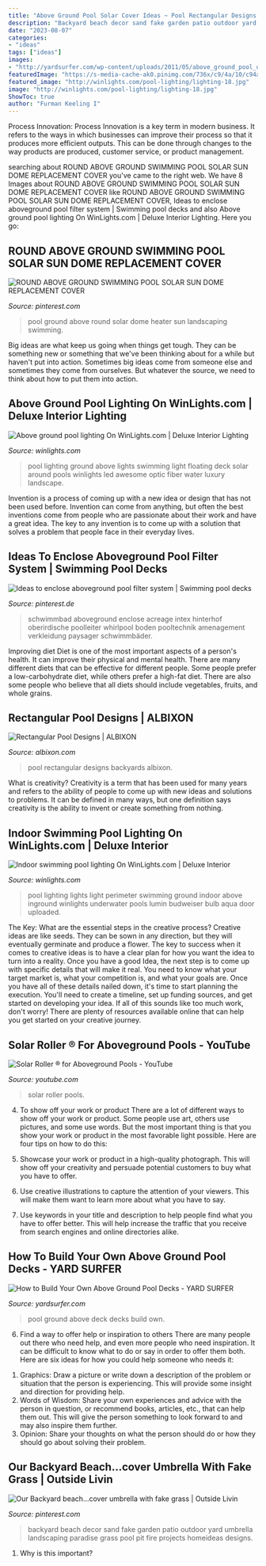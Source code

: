 ```yaml
---
title: "Above Ground Pool Solar Cover Ideas ~ Pool Rectangular Designs Backyards Albixon"
description: "Backyard beach decor sand fake garden patio outdoor yard umbrella landscaping paradise grass pool pit fire projects homeideas designs"
date: "2023-08-07"
categories:
- "ideas"
tags: ["ideas"]
images:
- "http://yardsurfer.com/wp-content/uploads/2011/05/above_ground_pool_deck.jpg"
featuredImage: "https://s-media-cache-ak0.pinimg.com/736x/c9/4a/10/c94a10b6b78a971046e158eab1afb5c4--backyard-beach-backyard-ideas.jpg"
featured_image: "http://winlights.com/pool-lighting/lighting-18.jpg"
image: "http://winlights.com/pool-lighting/lighting-18.jpg"
ShowToc: true
author: "Furman Keeling I"
---
```



Process Innovation:
Process Innovation is a key term in modern business. It refers to the ways in which businesses can improve their process so that it produces more efficient outputs. This can be done through changes to the way products are produced, customer service, or product management.

	

		
searching about ROUND ABOVE GROUND SWIMMING POOL SOLAR SUN DOME REPLACEMENT COVER you've came to the right web. We have 8 Images about ROUND ABOVE GROUND SWIMMING POOL SOLAR SUN DOME REPLACEMENT COVER like ROUND ABOVE GROUND SWIMMING POOL SOLAR SUN DOME REPLACEMENT COVER, Ideas to enclose aboveground pool filter system | Swimming pool decks and also Above ground pool lighting On WinLights.com | Deluxe Interior Lighting. Here you go:
		
    
## ROUND ABOVE GROUND SWIMMING POOL SOLAR SUN DOME REPLACEMENT COVER

<img loading=lazy src="https://i.pinimg.com/736x/47/1e/17/471e17694dc00e5f69909524f447a0d1.jpg" onerror="this.onerror=null;this.src='https://tse1.mm.bing.net/th?id=OIP._dYXlCEaUYS-LVYVABFNOgHaFS&amp;pid=15.1';" alt="ROUND ABOVE GROUND SWIMMING POOL SOLAR SUN DOME REPLACEMENT COVER">

_Source: pinterest.com_

>pool ground above round solar dome heater sun landscaping swimming. 

	

Big ideas are what keep us going when things get tough. They can be something new or something that we've been thinking about for a while but haven't put into action. Sometimes big ideas come from someone else and sometimes they come from ourselves. But whatever the source, we need to think about how to put them into action.

    
## Above Ground Pool Lighting On WinLights.com | Deluxe Interior Lighting

<img loading=lazy src="http://winlights.com/pool-lighting/lighting-18.jpg" onerror="this.onerror=null;this.src='https://tse3.mm.bing.net/th?id=OIP.ziMbVSLRMQjK18spuzdHvgHaE9&amp;pid=15.1';" alt="Above ground pool lighting On WinLights.com | Deluxe Interior Lighting">

_Source: winlights.com_

>pool lighting ground above lights swimming light floating deck solar around pools winlights led awesome optic fiber water luxury landscape. 

	

Invention is a process of coming up with a new idea or design that has not been used before. Invention can come from anything, but often the best inventions come from people who are passionate about their work and have a great idea. The key to any invention is to come up with a solution that solves a problem that people face in their everyday lives.

    
## Ideas To Enclose Aboveground Pool Filter System | Swimming Pool Decks

<img loading=lazy src="https://i.pinimg.com/736x/f0/5d/4e/f05d4e79c12ba5cfa9ec6ada77599bf0.jpg" onerror="this.onerror=null;this.src='https://tse4.mm.bing.net/th?id=OIP.o1IBVGs_FAsA-ycq6nMM8wAAAA&amp;pid=15.1';" alt="Ideas to enclose aboveground pool filter system | Swimming pool decks">

_Source: pinterest.de_

>schwimmbad aboveground enclose acreage intex hinterhof oberirdische poolleiter whirlpool boden pooltechnik amenagement verkleidung paysager schwimmbäder. 

	

Improving diet
Diet is one of the most important aspects of a person's health. It can improve their physical and mental health. There are many different diets that can be effective for different people. Some people prefer a low-carbohydrate diet, while others prefer a high-fat diet. There are also some people who believe that all diets should include vegetables, fruits, and whole grains.

    
## Rectangular Pool Designs | ALBIXON

<img loading=lazy src="http://www.albixon.com/data/images/gallery/rectangular_pool_designs/rectangular-pool-linear.jpg" onerror="this.onerror=null;this.src='https://tse3.mm.bing.net/th?id=OIP.5sWxtkH6YFZd2DKld9rcBQHaE7&amp;pid=15.1';" alt="Rectangular Pool Designs | ALBIXON">

_Source: albixon.com_

>pool rectangular designs backyards albixon. 

	

What is creativity?
Creativity is a term that has been used for many years and refers to the ability of people to come up with new ideas and solutions to problems. It can be defined in many ways, but one definition says creativity is the ability to invent or create something from nothing.

    
## Indoor Swimming Pool Lighting On WinLights.com | Deluxe Interior

<img loading=lazy src="http://winlights.com/pool-lighting/lighting-13.jpg" onerror="this.onerror=null;this.src='https://tse4.mm.bing.net/th?id=OIP.VbePSCeqaWnauP4fgByI8AHaFj&amp;pid=15.1';" alt="Indoor swimming pool lighting On WinLights.com | Deluxe Interior">

_Source: winlights.com_

>pool lighting lights light perimeter swimming ground indoor above inground winlights underwater pools lumin budweiser bulb aqua door uploaded. 

	

The Key: What are the essential steps in the creative process?
Creative ideas are like seeds. They can be sown in any direction, but they will eventually germinate and produce a flower. The key to success when it comes to creative ideas is to have a clear plan for how you want the idea to turn into a reality. Once you have a good Idea, the next step is to come up with specific details that will make it real. You need to know what your target market is, what your competition is, and what your goals are. Once you have all of these details nailed down, it's time to start planning the execution. You'll need to create a timeline, set up funding sources, and get started on developing your idea. If all of this sounds like too much work, don't worry! There are plenty of resources available online that can help you get started on your creative journey.

    
## Solar Roller ® For Aboveground Pools - YouTube

<img loading=lazy src="https://i.ytimg.com/vi/PbGdJjayvTw/hqdefault.jpg" onerror="this.onerror=null;this.src='https://tse3.mm.bing.net/th?id=OIP.TVZX1YKg1GWotk8AZ1m7jgHaFj&amp;pid=15.1';" alt="Solar Roller ® for Aboveground Pools - YouTube">

_Source: youtube.com_

>solar roller pools. 

	

4. To show off your work or product
There are a lot of different ways to show off your work or product. Some people use art, others use pictures, and some use words. But the most important thing is that you show your work or product in the most favorable light possible. Here are four tips on how to do this:
1. Showcase your work or product in a high-quality photograph. This will show off your creativity and persuade potential customers to buy what you have to offer.

2. Use creative illustrations to capture the attention of your viewers. This will make them want to learn more about what you have to say.

3. Use keywords in your title and description to help people find what you have to offer better. This will help increase the traffic that you receive from search engines and online directories alike.


    
## How To Build Your Own Above Ground Pool Decks - YARD SURFER

<img loading=lazy src="http://yardsurfer.com/wp-content/uploads/2011/05/above_ground_pool_deck.jpg" onerror="this.onerror=null;this.src='https://tse2.mm.bing.net/th?id=OIP.im1rEOt2YPGToCzSLmTIGwHaE0&amp;pid=15.1';" alt="How to Build Your Own Above Ground Pool Decks - YARD SURFER">

_Source: yardsurfer.com_

>pool ground above deck decks build own. 

	

6) Find a way to offer help or inspiration to others
There are many people out there who need help, and even more people who need inspiration. It can be difficult to know what to do or say in order to offer them both. Here are six ideas for how you could help someone who needs it: 
1. Graphics: Draw a picture or write down a description of the problem or situation that the person is experiencing. This will provide some insight and direction for providing help. 
2. Words of Wisdom: Share your own experiences and advice with the person in question, or recommend books, articles, etc., that can help them out. This will give the person something to look forward to and may also inspire them further. 
3. Opinion: Share your thoughts on what the person should do or how they should go about solving their problem.

    
## Our Backyard Beach...cover Umbrella With Fake Grass | Outside Livin

<img loading=lazy src="https://s-media-cache-ak0.pinimg.com/736x/c9/4a/10/c94a10b6b78a971046e158eab1afb5c4--backyard-beach-backyard-ideas.jpg" onerror="this.onerror=null;this.src='https://tse1.mm.bing.net/th?id=OIP.IPQOXnVHTdDGULWcZ-drVwHaJ3&amp;pid=15.1';" alt="Our Backyard beach...cover umbrella with fake grass | Outside Livin">

_Source: pinterest.com_

>backyard beach decor sand fake garden patio outdoor yard umbrella landscaping paradise grass pool pit fire projects homeideas designs. 

	

1) Why is this important?

